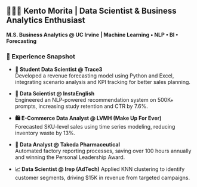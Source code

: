 ## 👨🏻‍💻 Kento Morita | Data Scientist & Business Analytics Enthusiast  
**M.S. Business Analytics @ UC Irvine | Machine Learning • NLP • BI • Forecasting**


### 💼 Experience Snapshot

- **🎯 Student Data Scientist @ Trace3**  
  Developed a revenue forecasting model using Python and Excel, integrating scenario analysis and KPI tracking for better sales planning.

- **🧠 Data Scientist @ InstaEnglish**  
  Engineered an NLP-powered recommendation system on 500K+ prompts, increasing study retention and CTR by 7.6%.

- **🛍️ E-Commerce Data Analyst @ LVMH (Make Up For Ever)**  
  Forecasted SKU-level sales using time series modeling, reducing inventory waste by 13%.

- **🏥 Data Analyst @ Takeda Pharmaceutical**  
  Automated factory reporting processes, saving over 100 hours annually and winning the Personal Leadership Award.

- **📈 Data Scientist @ Irep (AdTech)**
  Applied KNN clustering to identify customer segments, driving $15K in revenue from targeted campaigns.
